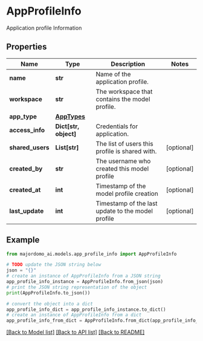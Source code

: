 # AppProfileInfo

Application profile Information

## Properties

Name | Type | Description | Notes
------------ | ------------- | ------------- | -------------
**name** | **str** | Name of the application profile. | 
**workspace** | **str** | The workspace that contains the model profile. | 
**app_type** | [**AppTypes**](AppTypes.md) |  | 
**access_info** | **Dict[str, object]** | Credentials for application. | 
**shared_users** | **List[str]** | The list of users this profile is shared with. | [optional] 
**created_by** | **str** | The username who created this model profile | [optional] 
**created_at** | **int** | Timestamp of the model profile creation | [optional] 
**last_update** | **int** | Timestamp of the last update to the model profile | [optional] 

## Example

```python
from majordomo_ai.models.app_profile_info import AppProfileInfo

# TODO update the JSON string below
json = "{}"
# create an instance of AppProfileInfo from a JSON string
app_profile_info_instance = AppProfileInfo.from_json(json)
# print the JSON string representation of the object
print(AppProfileInfo.to_json())

# convert the object into a dict
app_profile_info_dict = app_profile_info_instance.to_dict()
# create an instance of AppProfileInfo from a dict
app_profile_info_from_dict = AppProfileInfo.from_dict(app_profile_info_dict)
```
[[Back to Model list]](../README.md#documentation-for-models) [[Back to API list]](../README.md#documentation-for-api-endpoints) [[Back to README]](../README.md)


